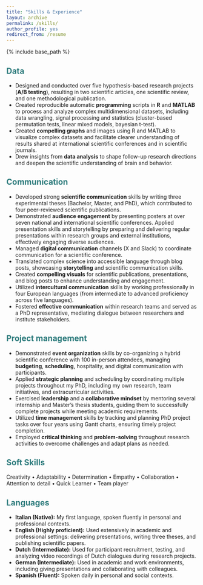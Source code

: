 ```yaml
---
title: "Skills & Experience"
layout: archive
permalink: /skills/
author_profile: yes
redirect_from: /resume
---
```


{% include base_path %}

## <span style="color: #307D7E"> **Data**  </span> 

* Designed and conducted over five hypothesis-based research projects (**A/B testing**), resulting in two scientific articles, one scientific review, and one methodological publication.
* Created reproducible automatic **programming** scripts in **R** and **MATLAB** to process and analyze complex multidimensional datasets, including data wrangling, signal processing and statistics (cluster-based permutation tests, linear mixed models, bayesian t-test). 
* Created **compelling graphs** and images using R and MATLAB to visualize complex datasets and facilitate clearer understanding of results shared at international scientific conferences and in scientific journals.
* Drew insights from **data analysis** to shape follow-up research directions and deepen the scientific understanding of brain and behavior.


## <span style="color: #307D7E"> **Communication**  </span> 

* Developed strong **scientific communication** skills by writing three experimental theses (Bachelor, Master, and PhD), which contributed to four peer-reviewed scientific publications.
* Demonstrated **audience engagement** by presenting posters at over seven national and international scientific conferences.
Applied presentation skills and storytelling by preparing and delivering regular presentations within research groups and external institutions, effectively engaging diverse audiences.
* Managed **digital communication** channels (X and Slack) to coordinate communication for a scientific conference.
* Translated complex science into accessible language through blog posts, showcasing **storytelling** and scientific communication skills.
* Created **compelling visuals** for scientific publications, presentations, and blog posts to enhance understanding and engagement.
* Utilized **intercultural communication** skills by working professionally in four European languages (from intermediate to advanced proficiency across five languages).
* Fostered **effective communication** within research teams and served as a PhD representative, mediating dialogue between researchers and institute stakeholders.


## <span style="color: #307D7E"> **Project management**  </span> 

* Demonstrated **event organization** skills by co-organizing a hybrid scientific conference with 100 in-person attendees, managing **budgeting**, **scheduling**, hospitality, and digital communication with participants.
* Applied **strategic planning** and scheduling by coordinating multiple projects throughout my PhD, including my own research, team initiatives, and extracurricular activities.
* Exercised **leadership** and a **collaborative mindset** by mentoring several internship and Master’s thesis students, guiding them to successfully complete projects while meeting academic requirements.
* Utilized **time management** skills by tracking and planning PhD project tasks over four years using Gantt charts, ensuring timely project completion.
* Employed **critical thinking** and **problem-solving** throughout research activities to overcome challenges and adapt plans as needed.


## <span style="color: #307D7E"> **Soft Skills**  </span> 

Creativity • Adaptability • Determination • Empathy • Collaboration • Attention to detail • Quick Learner • Team player


## <span style="color: #307D7E"> **Languages**  </span> 
* **Italian (Native):** My first language, spoken fluently in personal and professional contexts.
* **English (Highly proficient):** Used extensively in academic and professional settings: delivering presentations, writing three theses, and publishing scientific papers.
* **Dutch (Intermediate):** Used for participant recruitment, testing, and analyzing video recordings of Dutch dialogues during research projects.
* **German (Intermediate):** Used in academic and work environments, including giving presentations and collaborating with colleagues.
* **Spanish (Fluent):** Spoken daily in personal and social contexts.



 
